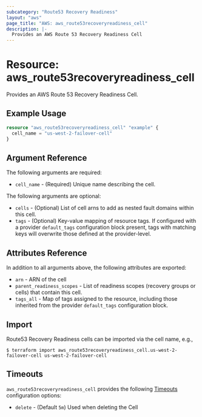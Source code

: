 ```yaml
---
subcategory: "Route53 Recovery Readiness"
layout: "aws"
page_title: "AWS: aws_route53recoveryreadiness_cell"
description: |-
  Provides an AWS Route 53 Recovery Readiness Cell
---
```


# Resource: aws_route53recoveryreadiness_cell

Provides an AWS Route 53 Recovery Readiness Cell.

## Example Usage

```terraform
resource "aws_route53recoveryreadiness_cell" "example" {
  cell_name = "us-west-2-failover-cell"
}
```

## Argument Reference

The following arguments are required:

* `cell_name` - (Required) Unique name describing the cell.

The following arguments are optional:

* `cells` - (Optional) List of cell arns to add as nested fault domains within this cell.
* `tags` - (Optional) Key-value mapping of resource tags. If configured with a provider `default_tags` configuration block present, tags with matching keys will overwrite those defined at the provider-level.

## Attributes Reference

In addition to all arguments above, the following attributes are exported:

* `arn` - ARN of the cell
* `parent_readiness_scopes` - List of readiness scopes (recovery groups or cells) that contain this cell.
* `tags_all` - Map of tags assigned to the resource, including those inherited from the provider `default_tags` configuration block.

## Import

Route53 Recovery Readiness cells can be imported via the cell name, e.g.,

```
$ terraform import aws_route53recoveryreadiness_cell.us-west-2-failover-cell us-west-2-failover-cell
```

## Timeouts

`aws_route53recoveryreadiness_cell` provides the following [Timeouts](https://www.terraform.io/docs/configuration/blocks/resources/syntax.html#operation-timeouts)
configuration options:

- `delete` - (Default `5m`) Used when deleting the Cell
